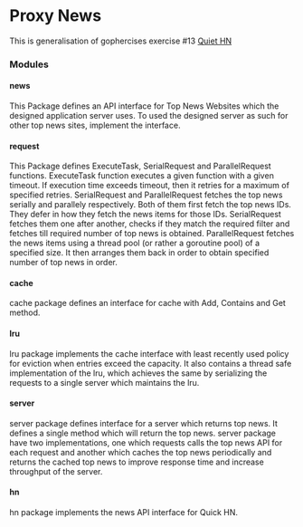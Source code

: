 # Proxy News
This is generalisation of gophercises exercise #13 [Quiet HN](https://github.com/gophercises/quiet_hn)

### Modules
#### news

This Package defines an API interface for Top News Websites which the designed application server uses. To used the designed server as such for other top news sites, implement the interface. 

#### request 

This Package defines ExecuteTask, SerialRequest and ParallelRequest functions. ExecuteTask function executes a given function with a given timeout. If execution time exceeds timeout, then it retries for a maximum of specified retries. SerialRequest and ParallelRequest fetches the top news serially and parallely respectively. Both of them first fetch the top news IDs. They defer in how they fetch the news items for those IDs. SerialRequest fetches them one after another, checks if they match the required filter and fetches till required number of top news is obtained. ParallelRequest fetches the news items using a thread pool (or rather a goroutine pool) of a specified size. It then arranges them back in order to obtain specified number of top news in order.

#### cache
cache package defines an interface for cache with Add, Contains and Get method.

#### lru
lru package implements the cache interface with least recently used policy for eviction when entries exceed the capacity. It also contains a thread safe implementation of the lru, which achieves the same by serializing the requests to a single server which maintains the lru.


#### server
server package defines interface for a server which returns top news. It defines a single method which will return the top news. server package have two implementations, one which requests calls the top news API for each request and another which caches the top news periodically and returns the cached top news to improve response time and increase throughput of the server.

#### hn
hn package implements the news API interface for Quick HN.

